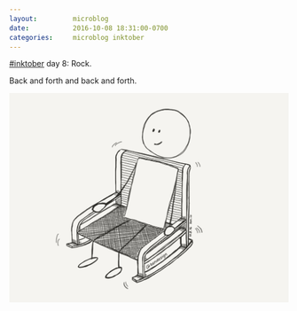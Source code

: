 ```yaml
---
layout:         microblog
date:           2016-10-08 18:31:00-0700
categories:     microblog inktober
---
```

[#inktober](/categories/inktober) day 8: Rock.

Back and forth and back and forth.

![Rocking chair](/images/microblog/201610081703.jpg)
